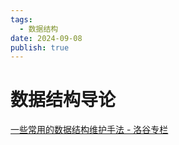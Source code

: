 ```yaml
---
tags:
  - 数据结构
date: 2024-09-08
publish: true
---
```

# 数据结构导论

[一些常用的数据结构维护手法 - 洛谷专栏](https://www.luogu.com/article/kuvsl99s)
